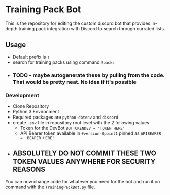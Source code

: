 # Training Pack Bot
This is the repository for editing the custom discord bot that provides in-depth training pack integration with Discord to search through currated lists.

## Usage
- Default prefix is `!`
- search for training packs using command `!packs`
- ### TODO - maybe autogenerate these by pulling from the code. That would be pretty neat. No idea if it's possible


### Development

- Clone Repository
- Python 3 Environment
- Required packages are `python-dotenv` and `discord`
- create `.env` file in repository root level with the 2 following values
  - Token for the DevBot `BOTTOKENDEV = 'TOKEN HERE'`
  - API Bearer token available in `#version-0point1` pinned as `APIBEARER = 'BEARER HERE'`
- ## ABSOLUTELY DO NOT COMMIT THESE TWO TOKEN VALUES ANYWHERE FOR SECURITY REASONS

You can now change code for whatever you need for the bot and run it on command with the `TrainingPackBot.py` file.

